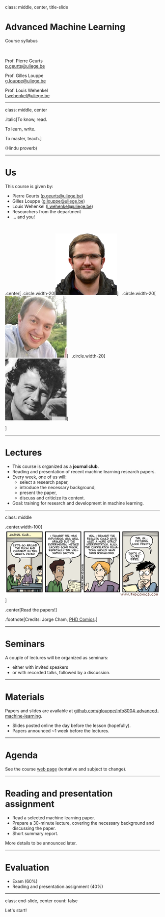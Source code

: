 class: middle, center, title-slide

# Advanced Machine Learning

Course syllabus

<br><br>
Prof. Pierre Geurts<br>
[p.geurts@uliege.be](p.geurts@uliege.be)<br>

Prof. Gilles Louppe<br>
[g.louppe@uliege.be](g.louppe@uliege.be)<br>

Prof. Louis Wehenkel<br>
[l.wehenkel@uliege.be](l.wehenkel@uliege.be)

---

class: middle, center

.italic[To know, read.

To learn, write.

To master, teach.]

(Hindu proverb)

---

# Us

This course is given by:
- Pierre Geurts ([p.geurts@uliege.be](p.geurts@uliege.be))
- Gilles Louppe ([g.louppe@uliege.be](mailto:g.louppe@uliege.be))
- Louis Wehenkel ([l.wehenkel@uliege.be](l.wehenkel@uliege.be))
- Researchers from the department
- ... and you!

<br>

.center[
.circle.width-20[![](figures/outline/pierre.jpg)] &nbsp;
.circle.width-20[![](figures/outline/gilles.jpg)] &nbsp;
.circle.width-20[![](figures/outline/louis.jpg)] 

]

---

# Lectures

- This course is organized as a **journal club**.
- Reading and presentation of recent machine learning research papers.
- Every week, one of us will:
    - select a research paper,
    - introduce the necessary background,
    - present the paper,
    - discuss and criticize its content.
- Goal: training for research and development in machine learning.

---

class: middle

.center.width-100[![](figures/outline/phd011108s.gif)]

.center[Read the papers!]

.footnote[Credits: Jorge Cham, [PHD Comics](http://phdcomics.com/comics/archive.php?comicid=963).]

---

# Seminars

A couple of lectures will be organized as seminars:
- either with invited speakers
- or with recorded talks, followed by a discussion.

---

# Materials

Papers and slides are available at [github.com/glouppe/info8004-advanced-machine-learning](https://github.com/glouppe/info8004-advanced-machine-learning).
- Slides posted online the day before the lesson (hopefully).
- Papers announced ~1 week before the lectures.

---

# Agenda

See the course [web page](https://github.com/glouppe/info8004-advanced-machine-learning) (tentative and subject to change).

---

# Reading and presentation assignment

- Read a selected machine learning paper.
- Prepare a 30-minute lecture, covering the necessary background and discussing the paper.
- Short summary report.

More details to be announced later.

---

# Evaluation

- Exam (60%)
- Reading and presentation assignment (40%)

---

class: end-slide, center
count: false

Let's start!
